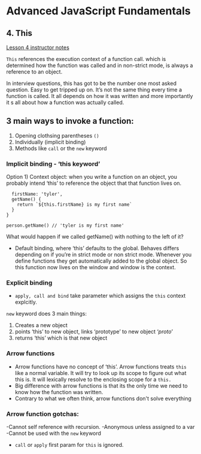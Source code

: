 # Advanced JavaScript Fundamentals

## 4. This

[Lesson 4 instructor notes](https://github.com/twclark0/advanced-javascript-fundamentals/blob/master/lesson-4/notes.md)

```This``` references the execution context of a function call. which is determined how the function was called and in non-strict mode, is always a reference to an object.

In interview questions, this has got to be the number one most asked question. Easy to get tripped up on. It’s not the same thing every time a function is called. It all depends on how it was written and more importantly it
s all about how a function was actually called.

## 3 main ways to invoke a function:

1) Opening clothsing parentheses ```()```
2) Individually (implicit binding)
3) Methods like ```call``` or the ```new``` keyword

### Implicit binding - ‘this keyword’

Option 1) Context object: when you write a function on an object, you probably intend ‘this’ to reference the object that that function lives on.

```const person = {
  firstName: 'tyler',
  getName() {
    return `${this.firstName} is my first name`
  }
}

person.getName() // 'tyler is my first name'
```

What would happen if we called getName() with nothing to the left of it?

- Default binding, where ‘this’ defaults to the global. Behaves differs depending on if you’re in strict mode or non strict mode. Whenever you define functions they get automatically added to the global object. So this function now lives on the window and window is the context. 

### Explicit binding 

-  ```apply, call and bind``` take parameter which assigns the ```this``` context explcitly.

```new``` keyword does 3 main things: 
1) Creates a new object
2) points ‘this’ to new object, links ‘prototype’ to new object ‘_proto_’
3) returns ‘this’ which is that new object

### Arrow functions 
- Arrow functions have no concept of ‘this’. Arrow functions treats ```this``` like a normal variable. It will try to look up its scope to figure out what this is. It will lexically resolve to the enclosing scope for a ```this.```
- Big difference with arrow functions is that its the only time we need to know how the function was written. 
- Contrary to what we often think, arrow functions don't solve everything

### Arrow function gotchas: 
-Cannot self reference with recursion. 
-Anonymous unless assigned to a var
-Cannot be used with the ```new``` keyword
- ```call``` or ```apply``` first param for ```this``` is ignored.



